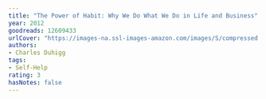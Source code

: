 ```yaml
---
title: "The Power of Habit: Why We Do What We Do in Life and Business"
year: 2012
goodreads: 12609433
urlCover: "https://images-na.ssl-images-amazon.com/images/S/compressed.photo.goodreads.com/books/1545854312i/12609433.jpg"
authors:
- Charles Duhigg
tags:
- Self-Help
rating: 3
hasNotes: false
---
```

